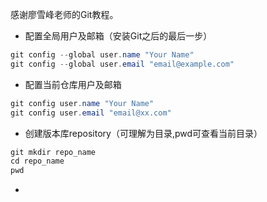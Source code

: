 感谢廖雪峰老师的Git教程。

- 配置全局用户及邮箱（安装Git之后的最后一步）
```java
git config --global user.name "Your Name"
git config --global user.email "email@example.com"
```
- 配置当前仓库用户及邮箱
```java
git config user.name "Your Name"
git config user.email "email@xx.com"
```
- 创建版本库repository（可理解为目录,pwd可查看当前目录）
```java
git mkdir repo_name
cd repo_name
pwd 
```
- 
